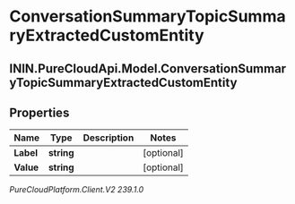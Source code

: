 # ConversationSummaryTopicSummaryExtractedCustomEntity

## ININ.PureCloudApi.Model.ConversationSummaryTopicSummaryExtractedCustomEntity

## Properties

|Name | Type | Description | Notes|
|------------ | ------------- | ------------- | -------------|
| **Label** | **string** |  | [optional] |
| **Value** | **string** |  | [optional] |



_PureCloudPlatform.Client.V2 239.1.0_
